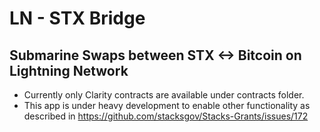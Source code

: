 # LN - STX Bridge

## Submarine Swaps between STX <-> Bitcoin on Lightning Network

* Currently only Clarity contracts are available under contracts folder. 
* This app is under heavy development to enable other functionality as described in https://github.com/stacksgov/Stacks-Grants/issues/172
